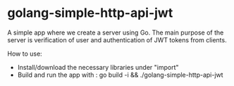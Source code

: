 # golang-simple-http-api-jwt
A simple app where we create a server using Go. The main purpose of the server is verification of user and authentication of JWT tokens from clients.

How to use:
- Install/download the necessary libraries under "import"
- Build and run the app with : go build -i && ./golang-simple-http-api-jwt